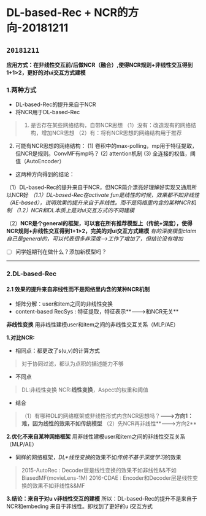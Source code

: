 ﻿# DL-based-Rec + NCR的方向-20181211
`20181211`
---
**应用方式：在非线性交互前/后做NCR（融合）,使得NCR规则+非线性交互得到1+1>2，更好的对ui交互方式建模**

### 1.两种方式
- DL-based-Rec的提升来自于NCR
- 将NCR用于DL-based-Rec

>1. 是否存在某些网络结构，自带NCR思想
（1）没有：改造现有的网络结构，增加NCR思想
（2）有：将有NCR思想的网络结构用于推荐
2. 可能有NCR思想的网络结构：
(1) 卷积中的max-polling，mp用于特征提取，但NCR是规则。ConvMF有mp吗？
(2) attention机制
(3) 全连接的权值，阈值（AutoEncoder）

- 这两种方向得到的结论：

（1）DL-based-Rec的提升来自于NCR，但NCR简介漂亮好理解好实现又通用所以NCR好
*（1.1）DL-based-Rec在activate fun是线性的时候，效果都不如非线性（AE-based），说明效果的提升来自于非线性。而不是网络里内含的某种NCR机制*
*（1.2）NCR和DL本质上是对ui交互方式的不同建模*

（2）**NCR是个general的框架，可以套在所有推荐模型上（传统+深度），使得NCR规则+非线性交互得到1+1>2，完美的对ui交互方式建模**
*有的深度模型claim自己是general的，可以代表很多非深度-->工作了增加了，但结论没有增加*
- [ ] 问学姐期刊在做什么？添加新模型吗？


---
### 2.DL-based-Rec
#### 2.1 效果的提升来自非线性而不是网络里内含的某种NCR机制
- 矩阵分解：user和item之间的非线性变换
- content-based RecSys : 特征提取，特征表示**--->和NCR无关**

**非线性变换**
用非线性建模user和item之间的非线性交互关系（MLP/AE）

**1.对比NCR:**

- 相同点：都更改了s(u,v)的计算方式
> 对于协同过滤，都认为点积的描述能力不够

- 不同点
>DL:非线性变换
NCR:**线性变换**，Aspect的权重和阈值
- 结合
>（1）有哪种DL的网络框架或非线性形式内含NCR思想吗？**--->方向1：难，因为线性的效果不如传统模型**
（2）先NCR再非线性**--->方向2**

**2.优化不来自某种网络框架**
用非线性建模user和item之间的非线性交互关系（MLP/AE）

- 同样的网络框架，*DL+线性变换*的效果不如*传统不基于深度学习*的效果
>2015-AutoRec : Decoder层是线性变换的效果不如非线性&&不如BiasedMF(movieLens-1M)
2016-CDAE : Encoder和Decoder层是线性变换的效果不如非线性&&MF

**3.结论：来自于对u v非线性交互的建模**
所以：DL-based-Rec的提升不是来自于NCR和embeding
来自于非线性。即找到了更好的u i交互方式
